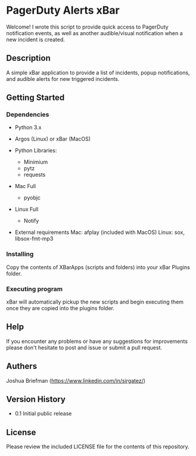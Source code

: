 # PagerDuty Alerts xBar

Welcome! I wrote this script to provide quick access to PagerDuty notification events, as well as another audible/visual notification when a new incident is created.

## Description

A simple xBar application to provide a list of incidents, popup notifications, and audible alerts for new triggered incidents.

## Getting Started

### Dependencies
* Python 3.x
* Argos (Linux) or xBar (MacOS)

* Python Libraries:
	* Minimium
	* pytz
	* requests

* Mac Full
	* pyobjc

* Linux Full
	* Notify

* External requirements
Mac: afplay (included with MacOS)
Linux: sox, libsox-fmt-mp3

### Installing

Copy the contents of XBarApps (scripts and folders) into your xBar Plugins folder.

### Executing program

xBar will automatically pickup the new scripts and begin executing them once they are copied into the plugins folder.

## Help

If you encounter any problems or have any suggestions for improvements please don't hesitate to post and issue or submit a pull request.

## Authers

Joshua Briefman (https://www.linkedin.com/in/sirgatez/)

## Version History

* 0.1 Initial public release

## License

Please review the included LICENSE file for the contents of this repository.
